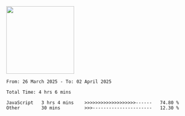 <img height="180em" src="https://github-readme-stats-eight-theta.vercel.app/api?username=bkundev&show_icons=true&theme=radical&include_all_commits=true&count_private=true"/>
<!--START_SECTION:waka-->

```all_time
From: 26 March 2025 - To: 02 April 2025

Total Time: 4 hrs 6 mins

JavaScript   3 hrs 4 mins    >>>>>>>>>>>>>>>>>>>------   74.80 %
Other        30 mins         >>>----------------------   12.30 %
```

<!--END_SECTION:waka-->
